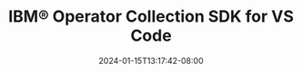 ---
weight: 200
title: "IBM® Operator Collection SDK for VS Code"
description: "The IBM Operator Collection SDK for VS Code extension simplifies the Operator Collection development experience by allowing you to manage the deployment of your operator in OpenShift and debug direcly from your VS Code editor."
icon: "extension"
date: "2024-01-15T13:17:42-08:00"
lastmod: "2024-01-15T13:17:42-08:00"
---
